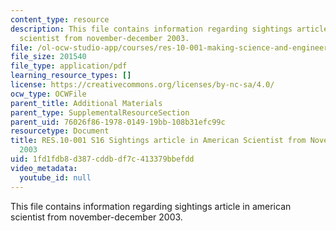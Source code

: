 ```yaml
---
content_type: resource
description: This file contains information regarding sightings article in american
  scientist from november-december 2003.
file: /ol-ocw-studio-app/courses/res-10-001-making-science-and-engineering-pictures-a-practical-guide-to-presenting-your-work-spring-2016/1fd1fdb8d387cddbdf7c413379bbefdd_MITRES_10_001S16_NovDec03.pdf
file_size: 201540
file_type: application/pdf
learning_resource_types: []
license: https://creativecommons.org/licenses/by-nc-sa/4.0/
ocw_type: OCWFile
parent_title: Additional Materials
parent_type: SupplementalResourceSection
parent_uid: 76026f86-1978-0149-19bb-108b31efc99c
resourcetype: Document
title: RES.10-001 S16 Sightings article in American Scientist from November-December
  2003
uid: 1fd1fdb8-d387-cddb-df7c-413379bbefdd
video_metadata:
  youtube_id: null
---
```

This file contains information regarding sightings article in american scientist from november-december 2003.